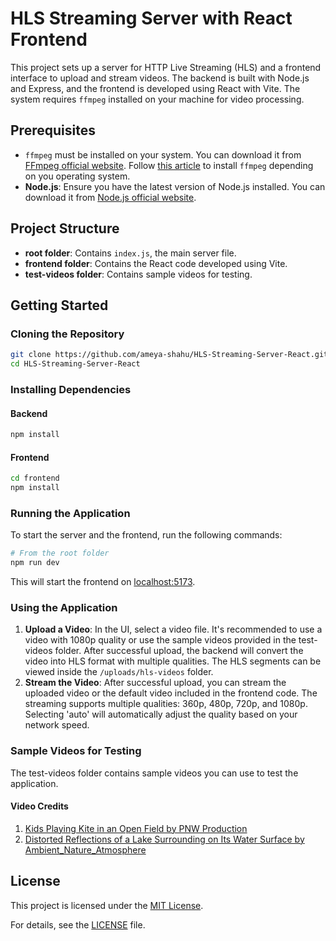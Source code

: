 # HLS Streaming Server with React Frontend

This project sets up a server for HTTP Live Streaming (HLS) and a frontend interface to upload and stream videos. The backend is built with Node.js and Express, and the frontend is developed using React with Vite. The system requires `ffmpeg` installed on your machine for video processing. 


## Prerequisites

- `ffmpeg` must be installed on your system. You can download it from [FFmpeg official website](https://ffmpeg.org/download.html). Follow [this article](https://www.hostinger.com/tutorials/how-to-install-ffmpeg) to install `ffmpeg` depending on you operating system.
- **Node.js**: Ensure you have the latest version of Node.js installed. You can download it from [Node.js official website](https://nodejs.org/).

## Project Structure

- **root folder**: Contains `index.js`, the main server file.
- **frontend folder**: Contains the React code developed using Vite.
- **test-videos folder**: Contains sample videos for testing.

## Getting Started

### Cloning the Repository

```bash
git clone https://github.com/ameya-shahu/HLS-Streaming-Server-React.git
cd HLS-Streaming-Server-React
```
### Installing Dependencies

#### Backend

```bash
npm install
```
#### Frontend

```bash
cd frontend
npm install
```

### Running the Application
To start the server and the frontend, run the following commands:

```bash
# From the root folder
npm run dev
```
This will start the frontend on [localhost:5173](http://localhost:5173).

### Using the Application

1. **Upload a Video**: In the UI, select a video file. It's recommended to use a video with 1080p quality or use the sample videos provided in the test-videos folder. After successful upload, the backend will convert the video into HLS format with multiple qualities. The HLS segments can be viewed inside the `/uploads/hls-videos` folder.
2. **Stream the Video**: After successful upload, you can stream the uploaded video or the default video included in the frontend code. The streaming supports multiple qualities: 360p, 480p, 720p, and 1080p. Selecting 'auto' will automatically adjust the quality based on your network speed.

### Sample Videos for Testing
The test-videos folder contains sample videos you can use to test the application.
#### Video Credits
1. [Kids Playing Kite in an Open Field by PNW Production](https://www.pexels.com/video/kids-playing-kite-in-an-open-field-8577673/)
2. [Distorted Reflections of a Lake Surrounding on Its Water Surface by Ambient_Nature_Atmosphere](https://www.pexels.com/video/distorted-reflections-of-a-lake-surrounding-on-its-water-surface-3230808/)


## License

This project is licensed under the [MIT License](LICENSE).

For details, see the [LICENSE](LICENSE) file.